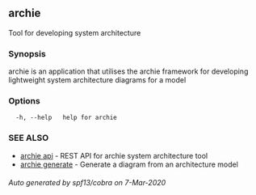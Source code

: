 ## archie

Tool for developing system architecture

### Synopsis


archie is an application that utilises the archie framework
for developing lightweight system architecture diagrams for a model

### Options

```
  -h, --help   help for archie
```

### SEE ALSO

* [archie api](archie_api.md)	 - REST API for archie system architecture tool
* [archie generate](archie_generate.md)	 - Generate a diagram from an architecture model

###### Auto generated by spf13/cobra on 7-Mar-2020
